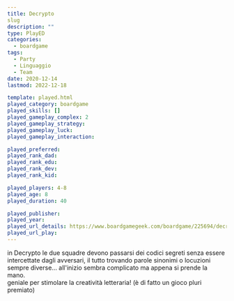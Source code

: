```yaml
---
title: Decrypto
slug
description: ""
type: PlayED
categories:
  - boardgame
tags:
  - Party
  - Linguaggio
  - Team
date: 2020-12-14
lastmod: 2022-12-18

template: played.html
played_category: boardgame
played_skills: []
played_gameplay_complex: 2
played_gameplay_strategy:
played_gameplay_luck:
played_gameplay_interaction:

played_preferred:
played_rank_dad: 
played_rank_edu:
played_rank_dev:
played_rank_kid: 

played_players: 4-8
played_age: 8
played_duration: 40

played_publisher: 
played_year: 
played_url_details: https://www.boardgamegeek.com/boardgame/225694/decrypto
played_url_play: 
---
```


in Decrypto le due squadre devono passarsi dei codici segreti senza essere intercettate dagli avversari, il tutto trovando parole sinonimi o locuzioni sempre diverse... all'inizio sembra complicato ma appena si prende la mano.  
geniale per stimolare la creatività letteraria! (è di fatto un gioco pluri premiato)


